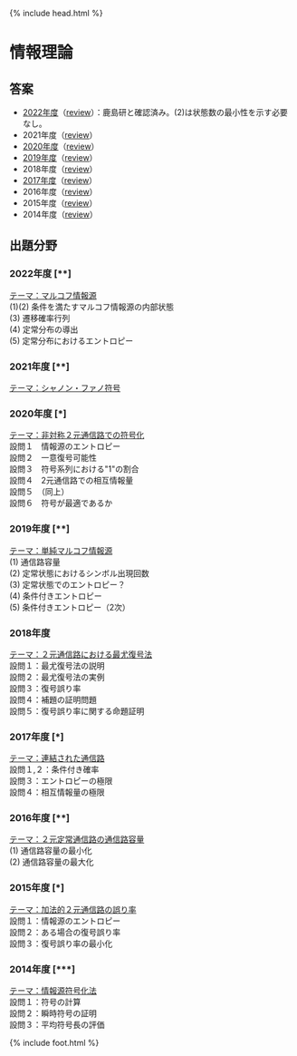 {% include head.html %}

# 情報理論

## 答案
- [2022年度](https://acrobat.adobe.com/link/track?uri=urn:aaid:scds:US:13472d5b-27ff-4668-9e97-22e7dbcac6c5)（[review](review2022.md)）：鹿島研と確認済み。(2)は状態数の最小性を示す必要なし。
- 2021年度（[review](review2021.md)）
- [2020年度](https://acrobat.adobe.com/link/track?uri=urn:aaid:scds:US:4794e40e-9a40-4042-8850-c4a57ff5f549)（[review](review2020.md)）
- [2019年度](https://acrobat.adobe.com/link/track?uri=urn:aaid:scds:US:0acdabd5-f22e-4fdb-bbc3-0e57fb82a98a)（[review](review2019.md)）
- 2018年度（[review](review2018.md)）
- [2017年度](https://acrobat.adobe.com/link/track?uri=urn:aaid:scds:US:db63505f-3586-4195-8cea-bd75b3da44f1)（[review](review2017.md)）
- 2016年度（[review](review2016.md)）
- 2015年度（[review](review2015.md)）
- 2014年度（[review](review2014.md)）

## 出題分野
### 2022年度 [\**]
<u>テーマ：マルコフ情報源</u>  
(1)(2) 条件を満たすマルコフ情報源の内部状態  
(3) 遷移確率行列  
(4) 定常分布の導出  
(5) 定常分布におけるエントロピー

### 2021年度 [\**]
<u>テーマ：シャノン・ファノ符号</u>

### 2020年度 [\*]
<u>テーマ：非対称２元通信路での符号化</u>  
設問１　情報源のエントロピー  
設問２　一意復号可能性  
設問３　符号系列における"1"の割合  
設問４　2元通信路での相互情報量  
設問５　（同上）  
設問６　符号が最適であるか

### 2019年度 [\**]
<u>テーマ：単純マルコフ情報源</u>  
(1) 通信路容量  
(2) 定常状態におけるシンボル出現回数  
(3) 定常状態でのエントロピー？  
(4) 条件付きエントロピー  
(5) 条件付きエントロピー（2次）

### 2018年度
<u>テーマ：２元通信路における最尤復号法</u>  
設問１：最尤復号法の説明  
設問２：最尤復号法の実例  
設問３：復号誤り率  
設問４：補題の証明問題  
設問５：復号誤り率に関する命題証明

### 2017年度 [\*]
<u>テーマ：連結された通信路</u>  
設問１,２：条件付き確率  
設問３：エントロピーの極限  
設問４：相互情報量の極限

### 2016年度 [\**]
<u>テーマ：２元定常通信路の通信路容量</u>  
(1) 通信路容量の最小化  
(2) 通信路容量の最大化

### 2015年度 [\*]
<u>テーマ：加法的２元通信路の誤り率</u>  
設問１：情報源のエントロピー  
設問２：ある場合の復号誤り率  
設問３：復号誤り率の最小化

### 2014年度 [\***]
<u>テーマ：情報源符号化法</u>  
設問１：符号の計算  
設問２：瞬時符号の証明  
設問３：平均符号長の評価

{% include foot.html %}